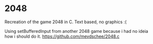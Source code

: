 # 2048
Recreation of the game 2048 in C. Text based, no graphics :(


Using setBufferedInput from another 2048 game because i had no ideia how i should do it. https://github.com/mevdschee/2048.c
